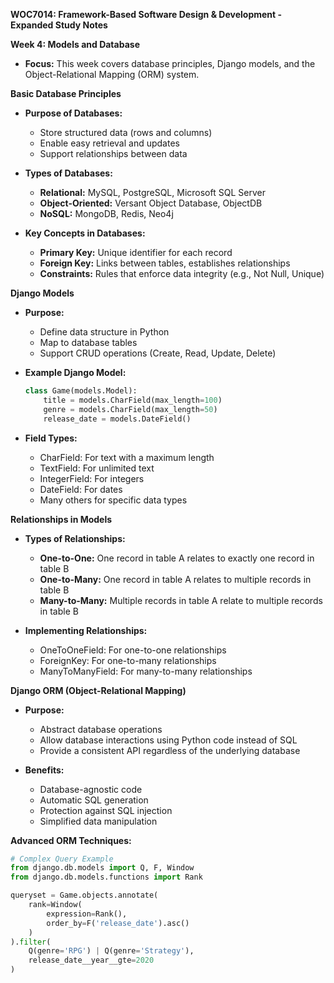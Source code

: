 **WOC7014: Framework-Based Software Design & Development - Expanded Study Notes**

**Week 4: Models and Database**

*   **Focus:** This week covers database principles, Django models, and the Object-Relational Mapping (ORM) system.

**Basic Database Principles**

*   **Purpose of Databases:**
    *   Store structured data (rows and columns)
    *   Enable easy retrieval and updates
    *   Support relationships between data

*   **Types of Databases:**
    *   **Relational:** MySQL, PostgreSQL, Microsoft SQL Server
    *   **Object-Oriented:** Versant Object Database, ObjectDB
    *   **NoSQL:** MongoDB, Redis, Neo4j

*   **Key Concepts in Databases:**
    *   **Primary Key:** Unique identifier for each record
    *   **Foreign Key:** Links between tables, establishes relationships
    *   **Constraints:** Rules that enforce data integrity (e.g., Not Null, Unique)

**Django Models**

*   **Purpose:**
    *   Define data structure in Python
    *   Map to database tables
    *   Support CRUD operations (Create, Read, Update, Delete)

*   **Example Django Model:**
    ```python
    class Game(models.Model):
        title = models.CharField(max_length=100)
        genre = models.CharField(max_length=50)
        release_date = models.DateField()
    ```

*   **Field Types:**
    *   CharField: For text with a maximum length
    *   TextField: For unlimited text
    *   IntegerField: For integers
    *   DateField: For dates
    *   Many others for specific data types

**Relationships in Models**

*   **Types of Relationships:**
    *   **One-to-One:** One record in table A relates to exactly one record in table B
    *   **One-to-Many:** One record in table A relates to multiple records in table B
    *   **Many-to-Many:** Multiple records in table A relate to multiple records in table B

*   **Implementing Relationships:**
    *   OneToOneField: For one-to-one relationships
    *   ForeignKey: For one-to-many relationships
    *   ManyToManyField: For many-to-many relationships

**Django ORM (Object-Relational Mapping)**

*   **Purpose:**
    *   Abstract database operations
    *   Allow database interactions using Python code instead of SQL
    *   Provide a consistent API regardless of the underlying database

*   **Benefits:**
    *   Database-agnostic code
    *   Automatic SQL generation
    *   Protection against SQL injection
    *   Simplified data manipulation

**Advanced ORM Techniques:**
```python
# Complex Query Example
from django.db.models import Q, F, Window
from django.db.models.functions import Rank

queryset = Game.objects.annotate(
    rank=Window(
        expression=Rank(),
        order_by=F('release_date').asc()
    )
).filter(
    Q(genre='RPG') | Q(genre='Strategy'),
    release_date__year__gte=2020
)